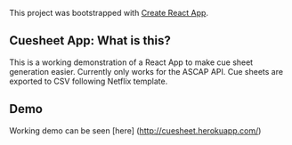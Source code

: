 This project was bootstrapped with [Create React App](https://github.com/facebookincubator/create-react-app).

## Cuesheet App: What is this?

This is a working demonstration of a React App to make cue sheet generation easier. Currently only works for the ASCAP API. Cue sheets are exported to CSV following Netflix template.

## Demo

Working demo can be seen [here] (http://cuesheet.herokuapp.com/)